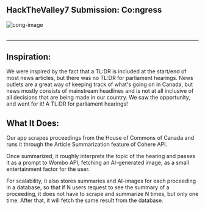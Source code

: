 ## HackTheValley7 Submission: Co:ngress

<img align = "center" alt="cong-image" src="public/assets/congress.png">

<h6 align="center">
  
</h6>

---

## Inspiration:

We were inspired by the fact that a TL:DR is included at the start/end of most news articles, but there was no TL:DR for parliament hearings. News outlets are a great way of keeping track of what's going on in Canada, but news mostly consists of mainstream headlines and is not at all inclusive of all decisions that are being made in our country. We saw the opportunity, and went for it! A TL:DR for parliament hearings!


## What It Does: 

Our app scrapes proceedings from the House of Commons of Canada and runs it through the Article Summarization feature of Cohere API.

Once summarized, it roughly interprets the topic of the hearing and passes it as a prompt to Wombo API, fetching an AI-generated image, as a small entertainment factor for the user.

For scalability, it also stores summaries and AI-images for each proceeding in a database, so that if N users request to see the summary of a proceeding, it does not have to scrape and summarize N times, but only one time. After that, it will fetch the same result from the database. 
